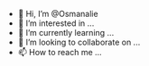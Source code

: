 - 👋 Hi, I’m @Osmanalie
- 👀 I’m interested in ...
- 🌱 I’m currently learning ...
- 💞️ I’m looking to collaborate on ...
- 📫 How to reach me ...

<!---
Osmanalie/Osmanalie is a ✨ special ✨ repository because its `README.md` (this file) appears on your GitHub profile.
You can click the Preview link to take a look at your changes.
--->
